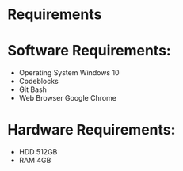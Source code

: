 # Requirements

# Software Requirements:
- Operating System Windows 10
- Codeblocks
- Git Bash
- Web Browser Google Chrome


# Hardware Requirements:
- HDD 512GB
- RAM 4GB
